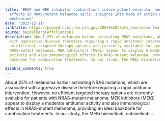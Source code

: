 ```yaml
---
title: 'BRAF and MEK inhibitor combinations induce potent molecular and immunological
  effects in NRAS-mutant melanoma cells: Insights into mode of action and resistance
  mechanisms'
date: '2023-12-11'
linkTitle: https://pubmed.ncbi.nlm.nih.gov/38078628/?utm_source=curl&utm_medium=rss&utm_campaign=pubmed-2&utm_content=1FakS-2QOkCT8HsMOQP1bCRQ4YzyumYOmxmF0moLsQ3dFB1E9V&fc=20220326224207&ff=20231211170839&v=2.17.9.post6+86293ac
source: heidelberg[Affiliation]
description: About 25% of melanoma harbor activating NRAS mutations, which are associated
  with aggressive disease therefore requiring a rapid antitumor intervention. However,
  no efficient targeted therapy options are currently available for patients with
  NRAS-mutant melanoma. MEK inhibitors (MEKi) appear to display a moderate antitumor
  activity and also immunological effects in NRAS-mutant melanoma, providing an ideal
  backbone for combination treatments. In our study, the MEKi binimetinib, cobimetinib
  ...
disable_comments: true
---
```

About 25% of melanoma harbor activating NRAS mutations, which are associated with aggressive disease therefore requiring a rapid antitumor intervention. However, no efficient targeted therapy options are currently available for patients with NRAS-mutant melanoma. MEK inhibitors (MEKi) appear to display a moderate antitumor activity and also immunological effects in NRAS-mutant melanoma, providing an ideal backbone for combination treatments. In our study, the MEKi binimetinib, cobimetinib ...